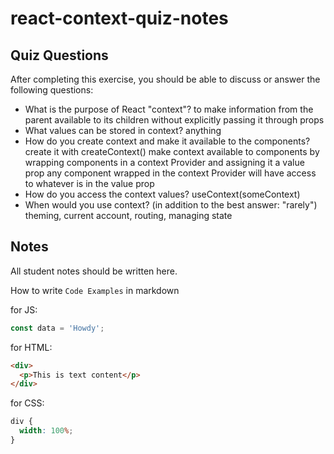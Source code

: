 # react-context-quiz-notes

## Quiz Questions

After completing this exercise, you should be able to discuss or answer the following questions:

- What is the purpose of React "context"?
  to make information from the parent available to its children without explicitly passing it through props
- What values can be stored in context?
  anything
- How do you create context and make it available to the components?
  create it with createContext()
  make context available to components by wrapping components in a context Provider and assigning it a value prop
  any component wrapped in the context Provider will have access to whatever is in the value prop
- How do you access the context values?
  useContext(someContext)
- When would you use context? (in addition to the best answer: "rarely")
  theming, current account, routing, managing state

## Notes

All student notes should be written here.

How to write `Code Examples` in markdown

for JS:

```javascript
const data = 'Howdy';
```

for HTML:

```html
<div>
  <p>This is text content</p>
</div>
```

for CSS:

```css
div {
  width: 100%;
}
```

